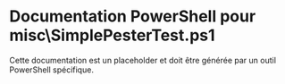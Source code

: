 # Documentation PowerShell pour misc\SimplePesterTest.ps1

Cette documentation est un placeholder et doit être générée par un outil PowerShell spécifique.
